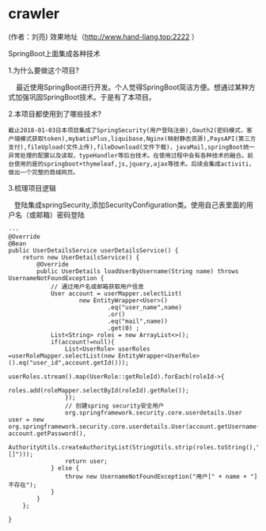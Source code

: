 # crawler
(作者：刘亮)
效果地址（http://www.hand-liang.top:2222 ）

SpringBoot上面集成各种技术

  1.为什么要做这个项目?
  
     	 最近使用SpringBoot进行开发。个人觉得SpringBoot简洁方便。想通过某种方式加强巩固SpringBoot技术。于是有了本项目。
	 
      
  2.本项目都使用到了哪些技术?
  
  	截止2018-01-03日本项目集成了SpringSecurity(用户登陆注册),Oauth2(密码模式，客户端模式获取token),mybatisPlus,liquibase,Nginx(映射静态资源),PaysAPI(第三方支付),fileUpload(文件上传),fileDownload(文件下载)，javaMail,springBoot统一异常处理的配置以及读取，typeHandler等后台技术。在使用过程中会有各种技术的融合。前台使用的是的springboot+thymeleaf,js,jquery,ajax等技术。后续会集成activiti，做出一个完整的商城网页。
      
      
      
  3.梳理项目逻辑
    
    
    
    登陆集成springSecurity,添加SecurityConfiguration类。使用自己表里面的用户名（或邮箱）密码登陆
   
    
  
    ···
    @Override
    @Bean
    public UserDetailsService userDetailsService() {
        return new UserDetailsService() {
            @Override
            public UserDetails loadUserByUsername(String name) throws UsernameNotFoundException {
                // 通过用户名或邮箱获取用户信息
                User account = userMapper.selectList(
                        new EntityWrapper<User>()
                                .eq("user_name",name)
                                .or()
                                .eq("mail",name))
                                .get(0) ;
                List<String> roles = new ArrayList<>();
                if(account!=null){
                    List<UserRole> userRoles =userRoleMapper.selectList(new EntityWrapper<UserRole>().eq("user_id",account.getId()));
                    userRoles.stream().map(UserRole::getRoleId).forEach(roleId->{
                        roles.add(roleMapper.selectById(roleId).getRole());
                    });
                    // 创建spring security安全用户
                    org.springframework.security.core.userdetails.User user = new 			org.springframework.security.core.userdetails.User(account.getUsername(), account.getPassword(),
                            AuthorityUtils.createAuthorityList(StringUtils.strip(roles.toString(),"[]")));
                    return user;
                } else {
                    throw new UsernameNotFoundException("用户[" + name + "]不存在");
                }
            }
        };

    }
 
	
